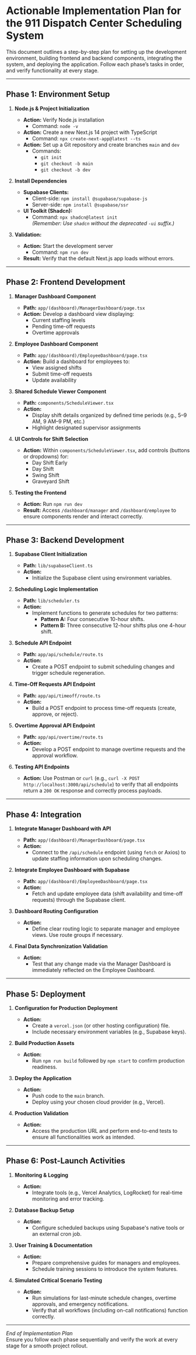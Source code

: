 # Actionable Implementation Plan for the 911 Dispatch Center Scheduling System

This document outlines a step-by-step plan for setting up the development environment, building frontend and backend components, integrating the system, and deploying the application. Follow each phase’s tasks in order, and verify functionality at every stage.

---

## Phase 1: Environment Setup

1. **Node.js & Project Initialization**  
   - **Action:** Verify Node.js installation  
     - Command: `node -v`
   - **Action:** Create a new Next.js 14 project with TypeScript  
     - Command: `npx create-next-app@latest --ts`
   - **Action:** Set up a Git repository and create branches `main` and `dev`  
     - Commands:
       - `git init`
       - `git checkout -b main`
       - `git checkout -b dev`

2. **Install Dependencies**  
   - **Supabase Clients:**  
     - Client-side: `npm install @supabase/supabase-js`  
     - Server-side: `npm install @supabase/ssr`
   - **UI Toolkit (Shadcn):**  
     - Command: `npx shadcn@latest init`  
       *(Remember: Use `shadcn` without the deprecated `-ui` suffix.)*
     
3. **Validation:**  
   - **Action:** Start the development server  
     - Command: `npm run dev`  
   - **Result:** Verify that the default Next.js app loads without errors.

---

## Phase 2: Frontend Development

1. **Manager Dashboard Component**  
   - **Path:** `app/(dashboard)/ManagerDashboard/page.tsx`  
   - **Action:** Develop a dashboard view displaying:
     - Current staffing levels
     - Pending time-off requests
     - Overtime approvals

2. **Employee Dashboard Component**  
   - **Path:** `app/(dashboard)/EmployeeDashboard/page.tsx`  
   - **Action:** Build a dashboard for employees to:
     - View assigned shifts
     - Submit time-off requests
     - Update availability

3. **Shared Schedule Viewer Component**  
   - **Path:** `components/ScheduleViewer.tsx`  
   - **Action:**  
     - Display shift details organized by defined time periods (e.g., 5–9 AM, 9 AM–9 PM, etc.)
     - Highlight designated supervisor assignments

4. **UI Controls for Shift Selection**  
   - **Action:** Within `components/ScheduleViewer.tsx`, add controls (buttons or dropdowns) for:
     - Day Shift Early
     - Day Shift
     - Swing Shift
     - Graveyard Shift

5. **Testing the Frontend**  
   - **Action:** Run `npm run dev`  
   - **Result:** Access `/dashboard/manager` and `/dashboard/employee` to ensure components render and interact correctly.

---

## Phase 3: Backend Development

1. **Supabase Client Initialization**  
   - **Path:** `lib/supabaseClient.ts`  
   - **Action:**  
     - Initialize the Supabase client using environment variables.
     
2. **Scheduling Logic Implementation**  
   - **Path:** `lib/scheduler.ts`  
   - **Action:**  
     - Implement functions to generate schedules for two patterns:
       - **Pattern A:** Four consecutive 10-hour shifts.
       - **Pattern B:** Three consecutive 12-hour shifts plus one 4-hour shift.

3. **Schedule API Endpoint**  
   - **Path:** `app/api/schedule/route.ts`  
   - **Action:**  
     - Create a POST endpoint to submit scheduling changes and trigger schedule regeneration.

4. **Time-Off Requests API Endpoint**  
   - **Path:** `app/api/timeoff/route.ts`  
   - **Action:**  
     - Build a POST endpoint to process time-off requests (create, approve, or reject).

5. **Overtime Approval API Endpoint**  
   - **Path:** `app/api/overtime/route.ts`  
   - **Action:**  
     - Develop a POST endpoint to manage overtime requests and the approval workflow.

6. **Testing API Endpoints**  
   - **Action:** Use Postman or `curl` (e.g., `curl -X POST http://localhost:3000/api/schedule`) to verify that all endpoints return a `200 OK` response and correctly process payloads.

---

## Phase 4: Integration

1. **Integrate Manager Dashboard with API**  
   - **Path:** `app/(dashboard)/ManagerDashboard/page.tsx`  
   - **Action:**  
     - Connect to the `/api/schedule` endpoint (using `fetch` or Axios) to update staffing information upon scheduling changes.
   
2. **Integrate Employee Dashboard with Supabase**  
   - **Path:** `app/(dashboard)/EmployeeDashboard/page.tsx`  
   - **Action:**  
     - Fetch and update employee data (shift availability and time-off requests) through the Supabase client.

3. **Dashboard Routing Configuration**  
   - **Action:**  
     - Define clear routing logic to separate manager and employee views. Use route groups if necessary.

4. **Final Data Synchronization Validation**  
   - **Action:**  
     - Test that any change made via the Manager Dashboard is immediately reflected on the Employee Dashboard.

---

## Phase 5: Deployment

1. **Configuration for Production Deployment**  
   - **Action:**  
     - Create a `vercel.json` (or other hosting configuration) file.
     - Include necessary environment variables (e.g., Supabase keys).

2. **Build Production Assets**  
   - **Action:**  
     - Run `npm run build` followed by `npm start` to confirm production readiness.

3. **Deploy the Application**  
   - **Action:**  
     - Push code to the `main` branch.
     - Deploy using your chosen cloud provider (e.g., Vercel).

4. **Production Validation**  
   - **Action:**  
     - Access the production URL and perform end-to-end tests to ensure all functionalities work as intended.

---

## Phase 6: Post-Launch Activities

1. **Monitoring & Logging**  
   - **Action:**  
     - Integrate tools (e.g., Vercel Analytics, LogRocket) for real-time monitoring and error tracking.

2. **Database Backup Setup**  
   - **Action:**  
     - Configure scheduled backups using Supabase's native tools or an external cron job.

3. **User Training & Documentation**  
   - **Action:**  
     - Prepare comprehensive guides for managers and employees.
     - Schedule training sessions to introduce the system features.

4. **Simulated Critical Scenario Testing**  
   - **Action:**  
     - Run simulations for last-minute schedule changes, overtime approvals, and emergency notifications.
     - Verify that all workflows (including on-call notifications) function correctly.

---

*End of Implementation Plan*  
Ensure you follow each phase sequentially and verify the work at every stage for a smooth project rollout.